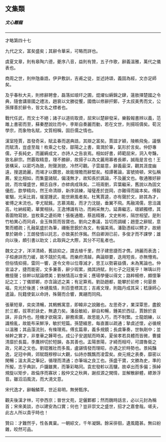 

## 文集類

##### 文心雕龍

* * *

才略第四十七

九代之文，富矣盛矣；其辭令華采，可略而詳也。

虞夏文章，則有皋陶六德，夔序八音，益則有贊，五子作歌，辭義溫雅，萬代之儀表也。

商周之世，則仲虺垂誥，伊尹敷訓，吉甫之徒，並述詩頌，義固為經，文亦足師矣。

及乎春秋大夫，則修辭聘會，磊落如琅玕之圃，焜燿似縟錦之肆，薳敖擇楚國之令典，隨會講晉國之禮法，趙衰以文勝從饗，國僑以修辭扞鄭，子太叔美秀而文，公孫揮善於辭令，皆文名之標者也。

戰代任武，而文士不絕；諸子以道術取資，屈宋以楚辭發采，樂毅報書辨以義，范雎上書密而至，蘇秦歷說壯而中，李斯自奏麗而動，若在文世，則揚班儔矣。荀況學宗，而象物名賦，文質相稱，固巨儒之情也。

漢室陸賈，首發奇采，賦孟春而選典誥，其辯之富矣。賈誼才穎，陵軼飛兔，議愜而賦清，豈虛至哉！枚乘之七發，鄒陽之上書，膏潤於筆，氣形於言矣。仲舒專儒，子長純史，而麗縟成文，亦詩人之告哀焉。相如好書，師範屈宋，洞入夸豔，致名辭宗。然覈取精意，理不勝辭，故揚子以為文麗用寡者長卿，誠哉是言也！王褒構采，以密巧為致，附聲測貌，冷然可觀。子雲屬意，辭義最深，觀其涯度幽遠，搜選詭麗，而竭才以鑽思，故能理贍而辭堅矣。桓譚著論，富號猗頓，宋弘稱薦，爰比相如，而集靈諸賦，偏淺無才，故知長於諷論，不及麗文也。敬通雅好辭說，而坎壈盛世，顯志自序，亦蚌病成珠矣。二班兩劉，弈葉繼采，舊說以為固文優彪，歆學精向，然王命清辯，新序該練，璿璧產於崑岡，亦難得而踰本矣。傅毅崔駰，光采比肩，瑗寔踵武，能世厥風者矣。杜篤賈逵，亦有聲於文，跡其為才，崔傅之末流也。李尤賦銘，志慕鴻裁，而才力沈膇，垂翼不飛。馬融鴻儒，思洽識高，吐納經範，華實相扶。王逸博識有功，而絢采無力。延壽繼志，瓌穎獨標，其善圖物寫貌，豈枚乘之遺術歟！張衡通贍，蔡邕精雅，文史彬彬，隔世相望。是則竹柏異心而同貞，金玉殊質而皆寶也。劉向之奏議，旨切而調緩；趙壹之辭賦，意繁而體疏；孔融氣盛於為筆，禰衡思銳於為文，有偏美焉。潘勖憑經以騁才，故絕羣於錫命；王朗發憤以託志，亦致美於序銘。然自卿淵已前，多俊才而不課學；雄向以後，頗引書以助文；此取與之大際，其分不可亂者也。

魏文之才，洋洋清綺，舊談抑之，謂去植千里，然子建思捷而才儁，詩麗而表逸；子桓慮詳而力緩，故不競於先鳴。而樂府清越，典論辯要，迭用短長，亦無懵焉。但俗情抑揚，雷同一響，遂令文帝以位尊減才，思王以勢窘益價，未為篤論也。仲宣溢才，捷而能密，文多兼善，辭少瑕累，摘其詩賦，則七子之冠冕乎！琳瑀以符檄擅聲；徐幹以賦論標美；劉楨情高以會采；應瑒學優以得文；路粹楊修，頗懷筆記之工；丁儀邯鄲，亦含論述之美；有足算焉。劉劭趙都，能攀於前修；何晏景福，克光於後進；休璉風情，則百壹標其志；吉甫文理，則臨丹成其采；嵇康師心遣論，阮籍使氣以命詩，殊聲而合響，異翮而同飛。

張華短章，奕奕清暢，其鷦鷯寓意，即韓非之說難也。左思奇才，業深覃思，盡銳於三都，拔萃於詠史，無遺力矣。潘岳敏給，辭自和暢，鍾美於西征，賈餘於哀誄，非自外也。陸機才欲窺深，辭務索廣，故思能入巧，而不制繁。士龍朗練，以識檢亂，故能布采鮮淨，敏於短篇。孫楚綴思，每直置以疏通；摯虞述懷，必循規以溫雅；其品藻流別，有條理焉。傅玄篇章，義多規鏡；長虞筆奏，世執剛中；並楨幹之實才，非羣華之韡萼也。成公子安選賦而時美，夏侯孝若具體而皆微，曹攄清靡於長篇，季鷹辨切於短韻，各其善也。孟陽景陽，才綺而相埒，可謂魯衛之政，兄弟之文也。劉琨雅壯而多風，盧諶情發而理昭，亦遇之於時勢也。景純豔逸，足冠中興，郊賦既穆穆以大觀，仙詩亦飄飄而凌雲矣。庾元規之表奏，靡密以閑暢；溫太真之筆記，循理而清通；亦筆端之良工也。孫盛干寶，文勝為史，準的所擬，志乎典訓，戶牖雖異，而筆彩略同。袁宏發軫以高驤，故卓出而多偏；孫綽規旋以矩步，故倫序而寡狀；殷仲文之秋興，謝叔源之閑情，並解散辭體，縹渺浮音。雖滔滔風流，而大澆文意。

宋代逸才，辭翰鱗萃，世近易明，無勞甄序。

觀夫後漢才林，可參西京；晉世文苑，足儷鄴都；然而魏時話言，必以元封為稱首；宋來美談，亦以建安為口實；何也？豈非崇文之盛世，招才之嘉會哉。嗟夫，此古人所以貴乎時也！

贊曰：才難然乎，性各異稟。一朝綜文，千年凝錦。餘采徘徊，遺風籍甚。無曰紛雜，皎然可品。

* * *

